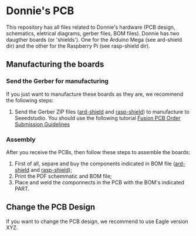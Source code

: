 # Donnie's PCB

This repository has all files related to Donnie's hardware (PCB design, schematics, eletrical diagrams, gerber files, BOM files). Donnie has two daugther boards (or 'shields'). One for the Arduino Mega (see ard-shield dir) and the other for the Raspberry Pi (see rasp-shield dir). 

## Manufacturing the boards

### Send the Gerber for manufacturing

If you just want to manufacture these boards as they are, we recommend the following steps:

 1. Send the Gerber ZIP files ([ard-shield](ard-shield/gerbers/ard_shield-160322-gerbers.zip) and [rasp-shield](rasp-shield/gerber_files/rasp_shield-gerber_files-160118.zip)) to manufacture to Seeedstudio. You should use the following tutorial [Fusion PCB Order Submission Guidelines](http://support.seeedstudio.com/knowledgebase/articles/422482-fusion-pcb-order-submission-guidelines)

### Assembly

 After you receive the PCBs, then follow these steps to assemble the boards:

 1. First of all, separe and buy the components indicated in BOM file ([ard-shield](ard-shield/BOM.txt) and [rasp-shield](rasp-shield/BOM.txt));
 2. Print the PDF schemmatic and BOM file;
 3. Place and weld the componnects in the PCB with the BOM's indicated PART.

## Change the PCB Design

If you want to change the PCB design, we recommend to use Eagle version XYZ.


